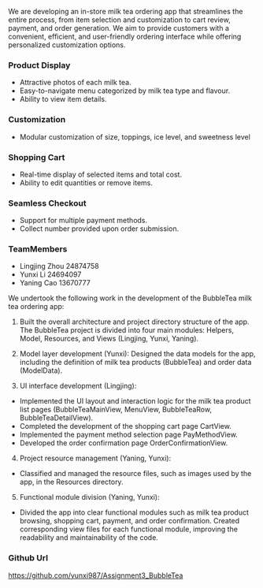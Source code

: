 We are developing an in-store milk tea ordering app that streamlines the entire process, from item selection and customization to cart review, payment, and order generation. We aim to provide customers with a convenient, efficient, and user-friendly ordering interface while offering personalized customization options.

### Product Display
* Attractive photos of each milk tea.
* Easy-to-navigate menu categorized by milk tea type and flavour.
* Ability to view item details.

### Customization
* Modular customization of size, toppings, ice level, and sweetness level

### Shopping Cart
* Real-time display of selected items and total cost.
* Ability to edit quantities or remove items.

### Seamless Checkout
* Support for multiple payment methods.
* Collect number provided upon order submission.

### TeamMembers
* Lingjing Zhou 24874758
* Yunxi Li 24694097
* Yaning Cao 13670777 

We undertook the following work in the development of the BubbleTea milk tea ordering app:
1. Built the overall architecture and project directory structure of the app. The BubbleTea project is divided into four main modules: Helpers, Model, Resources, and Views (Lingjing, Yunxi, Yaning).

2. Model layer development (Yunxi):
Designed the data models for the app, including the definition of milk tea products (BubbleTea) and order data (ModelData).

3. UI interface development (Lingjing):
* Implemented the UI layout and interaction logic for the milk tea product list pages (BubbleTeaMainView, MenuView, BubbleTeaRow, BubbleTeaDetailView).
* Completed the development of the shopping cart page CartView.
* Implemented the payment method selection page PayMethodView.
* Developed the order confirmation page OrderConfirmationView.

4. Project resource management (Yaning, Yunxi):
* Classified and managed the resource files, such as images used by the app, in the Resources directory. 

5. Functional module division (Yaning, Yunxi):
* Divided the app into clear functional modules such as milk tea product browsing, shopping cart, payment, and order confirmation. Created corresponding view files for each functional module, improving the readability and maintainability of the code. 


### Github Url

https://github.com/yunxi987/Assignment3_BubbleTea

